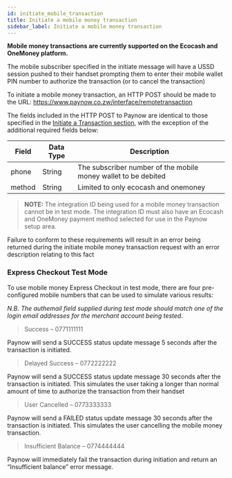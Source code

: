 ```yaml
---
id: initiate_mobile_transaction
title: Initiate a mobile money transaction
sidebar_label: Initiate a mobile money transaction
---
```


**Mobile money transactions are currently supported on the Ecocash and OneMoney platform.** 

The mobile subscriber specified in the initiate message will have a USSD session pushed to their handset prompting them to enter their mobile wallet PIN number to authorize the transaction (or to cancel the transaction)

To initiate a mobile money transaction, an HTTP POST should be made to the URL: https://www.paynow.co.zw/interface/remotetransaction

The fields included in the HTTP POST to Paynow are identical to those specified in the [Initiate a Transaction section](initiate_transaction.md), with the exception of the additional required fields below:

**Field**|**Data Type**|**Description**
-----|-----|-----
phone|String|The subscriber number of the mobile money wallet to be debited
method|String|Limited to only ecocash and onemoney


> **NOTE:** The integration ID being used for a mobile money transaction cannot be in test mode. The integration ID must also have an Ecocash and OneMoney payment method selected for use in the Paynow setup area. 

Failure to conform to these requirements will result in an error being returned during the initiate mobile money transaction request with an error description relating to this fact


### Express Checkout Test Mode

To use mobile money Express Checkout in test mode, there are four pre-configured mobile numbers that can be used to simulate various results: 

*N.B. The authemail field supplied during test mode should match one of the login email addresses for the merchant account being tested.*

> Success – 0771111111

Paynow will send a SUCCESS status update message 5 seconds after the transaction is initiated.

> Delayed Success – 0772222222

Paynow will send a SUCCESS status update message 30 seconds after the transaction is initiated. This simulates the user taking a longer than normal amount of time to authorize the transaction from their handset

> User Cancelled – 0773333333

Paynow will send a FAILED status update message 30 seconds after the transaction is initiated. This simulates the user cancelling the mobile money transaction.

> Insufficient Balance – 0774444444

Paynow will immediately fail the transaction during initiation and return an “Insufficient balance” error message.
